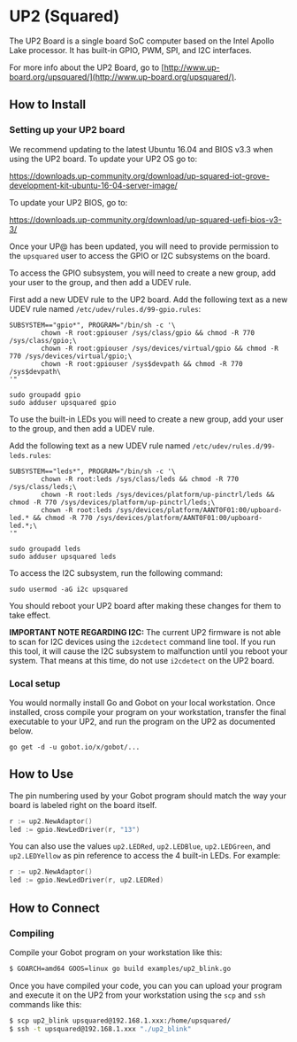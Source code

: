 # UP2 (Squared)

The UP2 Board is a single board SoC computer based on the Intel Apollo Lake processor. It has built-in GPIO, PWM, SPI, and I2C interfaces.

For more info about the UP2 Board, go to [http://www.up-board.org/upsquared/](http://www.up-board.org/upsquared/).

## How to Install

### Setting up your UP2 board

We recommend updating to the latest Ubuntu 16.04 and BIOS v3.3 when using the UP2 board. To update your UP2 OS go to:

https://downloads.up-community.org/download/up-squared-iot-grove-development-kit-ubuntu-16-04-server-image/

To update your UP2 BIOS, go to:

https://downloads.up-community.org/download/up-squared-uefi-bios-v3-3/

Once your UP@ has been updated, you will need to provide permission to the `upsquared` user to access the GPIO or I2C subsystems on the board. 

To access the GPIO subsystem, you will need to create a new group, add your user to the group, and then add a UDEV rule.

First add a new UDEV rule to the UP2 board. Add the following text as a new UDEV rule named `/etc/udev/rules.d/99-gpio.rules`:

```
SUBSYSTEM=="gpio*", PROGRAM="/bin/sh -c '\
        chown -R root:gpiouser /sys/class/gpio && chmod -R 770 /sys/class/gpio;\
        chown -R root:gpiouser /sys/devices/virtual/gpio && chmod -R 770 /sys/devices/virtual/gpio;\
        chown -R root:gpiouser /sys$devpath && chmod -R 770 /sys$devpath\
'"
```

```
sudo groupadd gpio
sudo adduser upsquared gpio
```

To use the built-in LEDs you will need to create a new group, add your user to the group, and then add a UDEV rule.

Add the following text as a new UDEV rule named `/etc/udev/rules.d/99-leds.rules`:

```
SUBSYSTEM=="leds*", PROGRAM="/bin/sh -c '\
        chown -R root:leds /sys/class/leds && chmod -R 770 /sys/class/leds;\
        chown -R root:leds /sys/devices/platform/up-pinctrl/leds && chmod -R 770 /sys/devices/platform/up-pinctrl/leds;\
        chown -R root:leds /sys/devices/platform/AANT0F01:00/upboard-led.* && chmod -R 770 /sys/devices/platform/AANT0F01:00/upboard-led.*;\
'"
```

```
sudo groupadd leds
sudo adduser upsquared leds
```

To access the I2C subsystem, run the following command:

```
sudo usermod -aG i2c upsquared
```

You should reboot your UP2 board after making these changes for them to take effect.

**IMPORTANT NOTE REGARDING I2C:** 
The current UP2 firmware is not able to scan for I2C devices using the `i2cdetect` command line tool. If you run this tool, it will cause the I2C subsystem to malfunction until you reboot your system. That means at this time, do not use `i2cdetect` on the UP2 board.

### Local setup

You would normally install Go and Gobot on your local workstation. Once installed, cross compile your program on your workstation, transfer the final executable to your UP2, and run the program on the UP2 as documented below.

```
go get -d -u gobot.io/x/gobot/...
```

## How to Use

The pin numbering used by your Gobot program should match the way your board is labeled right on the board itself.

```go
r := up2.NewAdaptor()
led := gpio.NewLedDriver(r, "13")
```

You can also use the values `up2.LEDRed`, `up2.LEDBlue`, `up2.LEDGreen`, and `up2.LEDYellow` as pin reference to access the 4 built-in LEDs. For example:

```go
r := up2.NewAdaptor()
led := gpio.NewLedDriver(r, up2.LEDRed)
```

## How to Connect

### Compiling

Compile your Gobot program on your workstation like this:

```bash
$ GOARCH=amd64 GOOS=linux go build examples/up2_blink.go
```

Once you have compiled your code, you can you can upload your program and execute it on the UP2 from your workstation using the `scp` and `ssh` commands like this:

```bash
$ scp up2_blink upsquared@192.168.1.xxx:/home/upsquared/
$ ssh -t upsquared@192.168.1.xxx "./up2_blink"
```
